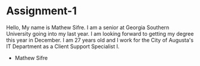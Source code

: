 # Assignment-1

Hello,
My name is Mathew Sifre. I am a senior at Georgia Southern University going into my last year. I am looking forward to getting my degree this year in December. I am 27 years old and I work for the City of Augusta's IT Department as a Client Support Specialist I.
- Mathew Sifre
